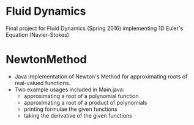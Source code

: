 Fluid Dynamics
============
Final project for Fluid Dynamics (Spring 2016) implementing 1D Euler's Equation (Navier-Stokes)

NewtonMethod
============

- Java implementation of Newton's Method for approximating roots of real-valued functions.
- Two example usages included in Main.java:
  - approximating a root of a polynomial function
  - approximating a root of a product of polynomials
  - printing formulae the given functions
  - taking the derivative of the given functions
